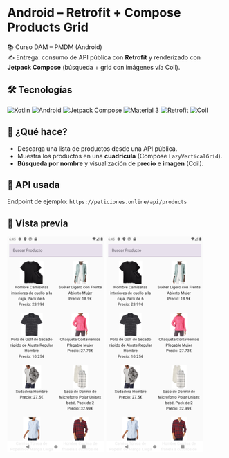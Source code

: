 # Android – Retrofit + Compose Products Grid

📚 Curso DAM – PMDM (Android)  
✍️ Entrega: consumo de API pública con **Retrofit** y renderizado con **Jetpack Compose** (búsqueda + grid con imágenes vía Coil).

## 🛠️ Tecnologías
![Kotlin](https://img.shields.io/badge/Kotlin-0095D5?logo=kotlin&logoColor=white&style=for-the-badge)
![Android](https://img.shields.io/badge/Android-3DDC84?logo=android&logoColor=white&style=for-the-badge)
![Jetpack Compose](https://img.shields.io/badge/Jetpack%20Compose-4285F4?logo=jetpackcompose&logoColor=white&style=for-the-badge)
![Material 3](https://img.shields.io/badge/Material%203-757575?logo=materialdesign&logoColor=white&style=for-the-badge)
![Retrofit](https://img.shields.io/badge/Retrofit-3DDC84?logo=android&logoColor=white&style=for-the-badge)
![Coil](https://img.shields.io/badge/Coil-000000?logo=dependabot&logoColor=white&style=for-the-badge)

## 🧩 ¿Qué hace?
- Descarga una lista de productos desde una API pública.
- Muestra los productos en una **cuadrícula** (Compose `LazyVerticalGrid`).
- **Búsqueda por nombre** y visualización de **precio** e **imagen** (Coil).

## 🔌 API usada
Endpoint de ejemplo: `https://peticiones.online/api/products`

## 📸 Vista previa
<img src="screenshot_1.png" height="500"> <img src="screenshot_1.png" height="500">
